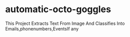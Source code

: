 # automatic-octo-goggles
This Project Extracts Text From Image And Classifies Into Emails,phonenumbers,EventsIf any
